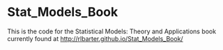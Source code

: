 # Stat_Models_Book
This is the code for the Statistical Models: Theory and Applications book currently found at <http://rlbarter.github.io/Stat_Models_Book/>